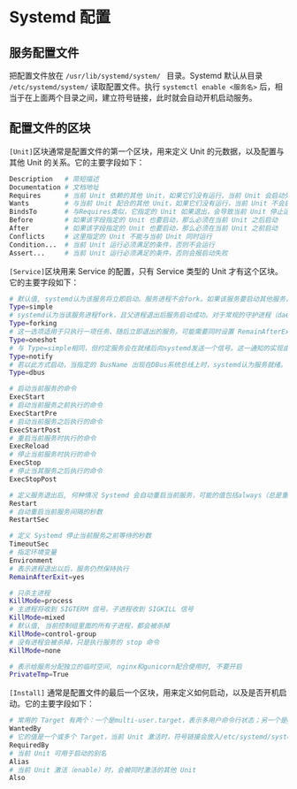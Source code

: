 # Systemd 配置

## 服务配置文件

把配置文件放在 `/usr/lib/systemd/system/ ` 目录。Systemd 默认从目录 `/etc/systemd/system/` 读取配置文件。执行 `systemctl enable <服务名>` 后，相当于在上面两个目录之间，建立符号链接，此时就会自动开机启动服务。

## 配置文件的区块

`[Unit]`区块通常是配置文件的第一个区块，用来定义 Unit 的元数据，以及配置与其他 Unit 的关系。它的主要字段如下：

```bash
Description   # 简短描述
Documentation # 文档地址
Requires      # 当前 Unit 依赖的其他 Unit，如果它们没有运行，当前 Unit 会启动失败
Wants         # 与当前 Unit 配合的其他 Unit，如果它们没有运行，当前 Unit 不会启动失败
BindsTo       # 与Requires类似，它指定的 Unit 如果退出，会导致当前 Unit 停止运行
Before        # 如果该字段指定的 Unit 也要启动，那么必须在当前 Unit 之后启动
After         # 如果该字段指定的 Unit 也要启动，那么必须在当前 Unit 之前启动
Conflicts     # 这里指定的 Unit 不能与当前 Unit 同时运行
Condition...  # 当前 Unit 运行必须满足的条件，否则不会运行
Assert...     # 当前 Unit 运行必须满足的条件，否则会报启动失败
```

`[Service]`区块用来 Service 的配置，只有 Service 类型的 Unit 才有这个区块。它的主要字段如下：

```bash
# 默认值, systemd认为该服务将立即启动。服务进程不会fork。如果该服务要启动其他服务，不要使用此类型启动，除非该服务是socket激活型。
Type=simple
# systemd认为当该服务进程fork，且父进程退出后服务启动成功。对于常规的守护进程（daemon），除非你确定此启动方式无法满足需求，使用此类型启动即可。使用此启动类型应同时指定 PIDFile=，以便systemd能够跟踪服务的主进程。
Type=forking
# 这一选项适用于只执行一项任务、随后立即退出的服务。可能需要同时设置 RemainAfterExit=yes使得systemd在服务进程退出之后仍然认为服务处于激活状态
Type=oneshot
# 与 Type=simple相同，但约定服务会在就绪后向systemd发送一个信号。这一通知的实现由 libsystemd-daemon.so提供。
Type=notify
# 若以此方式启动，当指定的 BusName 出现在DBus系统总线上时，systemd认为服务就绪。
Type=dbus

# 启动当前服务的命令
ExecStart
# 启动当前服务之前执行的命令
ExecStartPre
# 启动当前服务之后执行的命令
ExecStartPost
# 重启当前服务时执行的命令
ExecReload
# 停止当前服务时执行的命令
ExecStop
# 停止当其服务之后执行的命令
ExecStopPost

# 定义服务退出后, 何种情况 Systemd 会自动重启当前服务，可能的值包括always（总是重启）、on-success(正常退出则重启)、on-failure(非正常退出后重启)、on-abnormal、on-abort、on-watchdog
Restart
# 自动重启当前服务间隔的秒数
RestartSec

# 定义 Systemd 停止当前服务之前等待的秒数
TimeoutSec
# 指定环境变量
Environment
# 表示进程退出以后，服务仍然保持执行
RemainAfterExit=yes

# 只杀主进程
KillMode=process
# 主进程将收到 SIGTERM 信号，子进程收到 SIGKILL 信号
KillMode=mixed
# 默认值, 当前控制组里面的所有子进程，都会被杀掉
KillMode=control-group
# 没有进程会被杀掉，只是执行服务的 stop 命令
KillMode=none

# 表示给服务分配独立的临时空间, nginx和gunicorn配合使用时, 不要开启
PrivateTmp=True
```

`[Install]` 通常是配置文件的最后一个区块，用来定义如何启动，以及是否开机启动。它的主要字段如下：

```bash
# 常用的 Target 有两个：一个是multi-user.target，表示多用户命令行状态；另一个是graphical.target，表示图形用户状态，它依赖于multi-user.target
WantedBy
# 它的值是一个或多个 Target，当前 Unit 激活时，符号链接会放入/etc/systemd/system目录下面以 Target 名 + .required后缀构成的子目录中
RequiredBy
# 当前 Unit 可用于启动的别名
Alias
# 当前 Unit 激活（enable）时，会被同时激活的其他 Unit
Also
```

